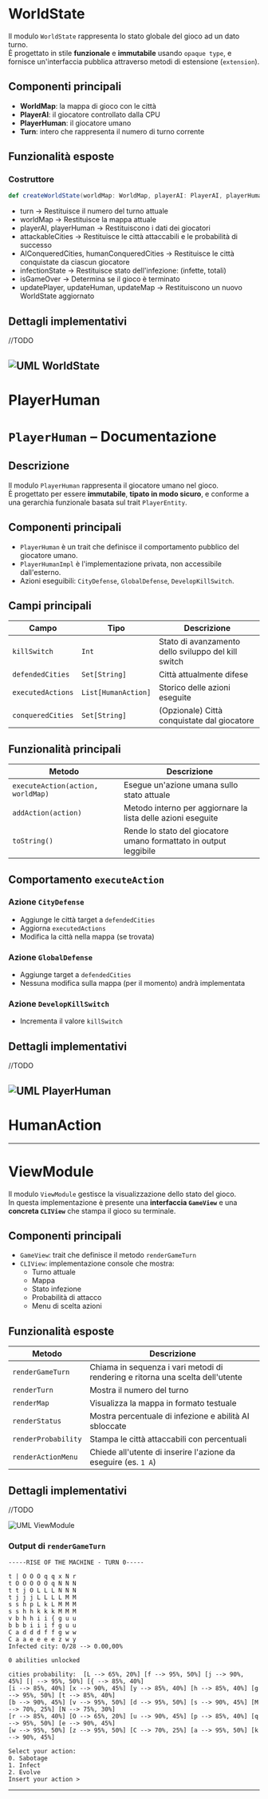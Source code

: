 

# WorldState
Il modulo `WorldState` rappresenta lo stato globale del gioco ad un dato turno.  
È progettato in stile **funzionale** e **immutabile** usando `opaque type`, e fornisce un'interfaccia 
pubblica attraverso metodi di estensione (`extension`).

## Componenti principali

- **WorldMap**: la mappa di gioco con le città
- **PlayerAI**: il giocatore controllato dalla CPU
- **PlayerHuman**: il giocatore umano
- **Turn**: intero che rappresenta il numero di turno corrente

## Funzionalità esposte

### Costruttore
```scala
def createWorldState(worldMap: WorldMap, playerAI: PlayerAI, playerHuman: PlayerHuman): WorldState
```
- turn -> Restituisce il numero del turno attuale
- worldMap ->	Restituisce la mappa attuale
- playerAI, playerHuman	-> Restituiscono i dati dei giocatori
- attackableCities -> Restituisce le città attaccabili e le probabilità di successo
- AIConqueredCities, humanConqueredCities -> Restituisce le città conquistate da ciascun giocatore
- infectionState -> Restituisce stato dell'infezione: (infette, totali)
- isGameOver -> Determina se il gioco è terminato
- updatePlayer, updateHuman, updateMap -> Restituiscono un nuovo WorldState aggiornato

## Dettagli implementativi
//TODO

![UML WorldState](../../image/WorldState.png)
---
# PlayerHuman

# `PlayerHuman` – Documentazione

## Descrizione

Il modulo `PlayerHuman` rappresenta il giocatore umano nel gioco.  
È progettato per essere **immutabile**, **tipato in modo sicuro**, e conforme a una gerarchia funzionale basata sul trait `PlayerEntity`.

## Componenti principali
- `PlayerHuman` è un trait che definisce il comportamento pubblico del giocatore umano.
- `PlayerHumanImpl` è l'implementazione privata, non accessibile dall'esterno.
- Azioni eseguibili: `CityDefense`, `GlobalDefense`, `DevelopKillSwitch`.

## Campi principali
| Campo | Tipo | Descrizione |
|-------|------|-------------|
| `killSwitch` | `Int` | Stato di avanzamento dello sviluppo del kill switch |
| `defendedCities` | `Set[String]` | Città attualmente difese |
| `executedActions` | `List[HumanAction]` | Storico delle azioni eseguite |
| `conqueredCities` | `Set[String]` | (Opzionale) Città conquistate dal giocatore |

## Funzionalità principali
| Metodo | Descrizione |
|--------|-------------|
| `executeAction(action, worldMap)` | Esegue un'azione umana sullo stato attuale |
| `addAction(action)` | Metodo interno per aggiornare la lista delle azioni eseguite |
| `toString()` | Rende lo stato del giocatore umano formattato in output leggibile |

## Comportamento `executeAction`

### Azione `CityDefense`
- Aggiunge le città target a `defendedCities`
- Aggiorna `executedActions`
- Modifica la città nella mappa (se trovata)

### Azione `GlobalDefense`
- Aggiunge target a `defendedCities`
- Nessuna modifica sulla mappa (per il momento) andrà implementata

### Azione `DevelopKillSwitch`
- Incrementa il valore `killSwitch`

## Dettagli implementativi

//TODO

![UML PlayerHuman](../../image/PlayerHuman.png)
---

# HumanAction

---

# ViewModule

Il modulo `ViewModule` gestisce la visualizzazione dello stato del gioco.  
In questa implementazione è presente una **interfaccia `GameView`** e 
una **concreta `CLIView`** che stampa il gioco su terminale.

## Componenti principali

- `GameView`: trait che definisce il metodo `renderGameTurn`
- `CLIView`: implementazione console che mostra:
    - Turno attuale
    - Mappa
    - Stato infezione
    - Probabilità di attacco
    - Menu di scelta azioni

## Funzionalità esposte

| Metodo | Descrizione |
|--------|-------------|
| `renderGameTurn` | Chiama in sequenza i vari metodi di rendering e ritorna una scelta dell'utente |
| `renderTurn` | Mostra il numero del turno |
| `renderMap` | Visualizza la mappa in formato testuale |
| `renderStatus` | Mostra percentuale di infezione e abilità AI sbloccate |
| `renderProbability` | Stampa le città attaccabili con percentuali |
| `renderActionMenu` | Chiede all'utente di inserire l'azione da eseguire (es. `1 A`) |

## Dettagli implementativi

//TODO 

![UML ViewModule](../../image/ViewModule.png)

### Output di `renderGameTurn`
```
-----RISE OF THE MACHINE - TURN 0-----

t | O O O q q x N r
t O O O O O q N N N
t t j O L L L N N N
t j j j L L L L M M
s s h p L k L M M M
s s h h k k k M M M
v b h h i i { g u u
b b b i i i f g u u
C a d d d f f g w w
C a a e e e e z w y
Infected city: 0/28 --> 0.00,00%

0 abilities unlocked

cities probability:  [L --> 65%, 20%] [f --> 95%, 50%] [j --> 90%, 45%] [| --> 95%, 50%] [{ --> 85%, 40%] 
[i --> 85%, 40%] [x --> 90%, 45%] [y --> 85%, 40%] [h --> 85%, 40%] [g --> 95%, 50%] [t --> 85%, 40%] 
[b --> 90%, 45%] [v --> 95%, 50%] [d --> 95%, 50%] [s --> 90%, 45%] [M --> 70%, 25%] [N --> 75%, 30%] 
[r --> 85%, 40%] [O --> 65%, 20%] [u --> 90%, 45%] [p --> 85%, 40%] [q --> 95%, 50%] [e --> 90%, 45%] 
[w --> 95%, 50%] [z --> 95%, 50%] [C --> 70%, 25%] [a --> 95%, 50%] [k --> 90%, 45%]

Select your action:
0. Sabotage
1. Infect
2. Evolve
Insert your action > 
```
---

